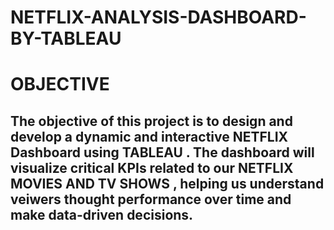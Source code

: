 # NETFLIX-ANALYSIS-DASHBOARD-BY-TABLEAU

# OBJECTIVE 
## The objective of this project is to design and develop a dynamic and interactive NETFLIX Dashboard using TABLEAU . The dashboard will visualize critical KPIs related to our NETFLIX MOVIES AND TV SHOWS , helping us understand veiwers thought  performance over time and make data-driven decisions.
